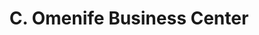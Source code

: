 ---
title: "C. Omenife Business Center"
url: /monrovia/c-omenife-business-center/
shop: electronics
---